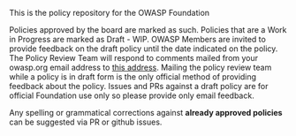 This is the policy repository for the OWASP Foundation

Policies approved by the board are marked as such. Policies that are a Work in Progress are marked as Draft - WIP. OWASP Members are invited to provide 
feedback on the draft policy until the date indicated on the policy. The Policy Review Team will respond to comments mailed from your owasp.org email 
address to [this address](mailto:policy-review@owasp.com). Mailing the policy review team while a policy is in draft form is the only official method of
providing feedback about the policy. Issues and PRs against a draft policy are for official Foundation use only so please provide only email feedback.

Any spelling or grammatical corrections against **already approved policies** can be suggested via PR or github issues. 

